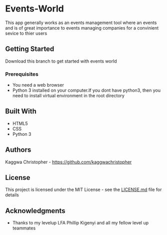 # Events-World
This app generally works as an events management tool where an events and is of great importance to events managing companies for a convinient sevice to thier users

## Getting Started
Download this branch to get started with events world

### Prerequisites
* You need a web browser
* Python 3 installed on your computer.If you dont have python3, then you need to install   virtual environment in the root directory

## Built With
* HTML5
* CSS
* Python 3

## Authors
Kaggwa Christopher -  https://github.com/kaggwachristopher

## License

This project is licensed under the MIT License - see the [LICENSE.md](LICENSE.md) file for details

## Acknowledgments
* Thanks to my levelup LFA Phillip Kigenyi and all my fellow level up teammates


